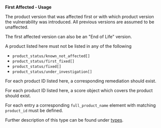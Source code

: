 **First Affected - Usage**

The product version that was affected first or with which product version the vulnerability was introduced.
All previous versions are assumed to be unaffected.

The first affected version can also be an "End of Life" version.

A product listed here must not be listed in any of the following

* `product_status/known_not_affected[]`
* `product_status/first_fixed[]`
* `product_status/fixed[]`
* `product_status/under_investigation[]`

For each product ID listed here, a corresponding remediation should exist.

For each product ID listed here, a score object which covers the product should exist.

For each entry a corresponding `full_product_name` element with matching `product_id` must be defined.

Further description of this type can be found under [types](types/products-usage.en.md).

